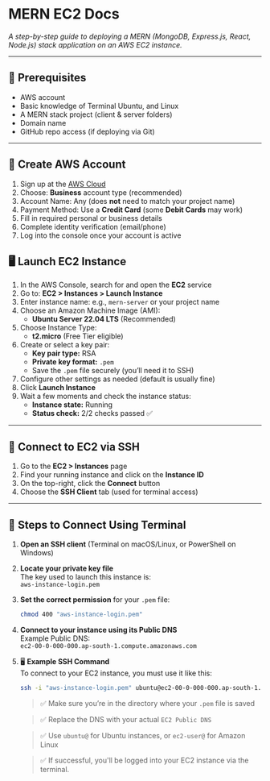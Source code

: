 # **MERN EC2 Docs**

_A step-by-step guide to deploying a MERN (MongoDB, Express.js, React, Node.js) stack application on an AWS EC2 instance._

---

## 🧰 **Prerequisites**

-   AWS account
-   Basic knowledge of Terminal Ubuntu, and Linux
-   A MERN stack project (client & server folders)
-   Domain name
-   GitHub repo access (if deploying via Git)

---

## 🔑 **Create AWS Account**

1. Sign up at the [AWS Cloud](https://aws.amazon.com/free)
2. Choose: **Business** account type (recommended)
3. Account Name: Any (does **not** need to match your project name)
4. Payment Method: Use a **Credit Card** (some **Debit Cards** may work)
5. Fill in required personal or business details
6. Complete identity verification (email/phone)
7. Log into the console once your account is active

## 🖥️ **Launch EC2 Instance**

1. In the AWS Console, search for and open the **EC2** service
2. Go to: **EC2 > Instances > Launch Instance**
3. Enter instance name: e.g., `mern-server` or your project name
4. Choose an Amazon Machine Image (AMI):
    - **Ubuntu Server 22.04 LTS** (Recommended)
5. Choose Instance Type:
    - **t2.micro** (Free Tier eligible)
6. Create or select a key pair:
    - **Key pair type:** RSA
    - **Private key format:** `.pem`
    - Save the `.pem` file securely (you’ll need it to SSH)
7. Configure other settings as needed (default is usually fine)
8. Click **Launch Instance**
9. Wait a few moments and check the instance status:
    - **Instance state:** Running
    - **Status check:** 2/2 checks passed ✅

---

## 🔐 Connect to EC2 via SSH

1. Go to the **EC2 > Instances** page
2. Find your running instance and click on the **Instance ID**
3. On the top-right, click the **Connect** button
4. Choose the **SSH Client** tab (used for terminal access)

---

## 🧭 Steps to Connect Using Terminal

1. **Open an SSH client** (Terminal on macOS/Linux, or PowerShell on Windows)
2. **Locate your private key file**  
   The key used to launch this instance is:  
   `aws-instance-login.pem`
3. **Set the correct permission** for your `.pem` file:

    ```bash
    chmod 400 "aws-instance-login.pem"
    ```

4. **Connect to your instance using its Public DNS**  
   Example Public DNS:  
   `ec2-00-0-000-000.ap-south-1.compute.amazonaws.com`

5. 🖥️ **Example SSH Command**  
   To connect to your EC2 instance, you must use it like this:

    ```bash
    ssh -i "aws-instance-login.pem" ubuntu@ec2-00-0-000-000.ap-south-1.compute.amazonaws.com
    ```

    > ✅ Make sure you’re in the directory where your `.pem` file is saved

    > ✅ Replace the DNS with your actual `EC2 Public DNS`

    > ✅ Use `ubuntu@` for Ubuntu instances, or `ec2-user@` for Amazon Linux

    > ✅ If successful, you'll be logged into your EC2 instance via the terminal.

